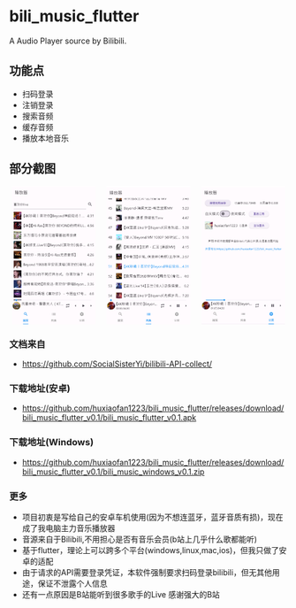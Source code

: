 # bili_music_flutter

A Audio Player source by Bilibili.

## 功能点
- 扫码登录
- 注销登录
- 搜索音频
- 缓存音频
- 播放本地音乐


## 部分截图
<div style="display: flex; justify-content: space-around;">
    <img src="https://github.com/huxiaofan1223/bili_music_flutter/blob/master/screenshots/search.jpg" alt="search" style="width: 30%;margin-right:10px;">
    <img src="https://github.com/huxiaofan1223/bili_music_flutter/blob/master/screenshots/list.jpg" alt="list" style="width: 30%;margin-right:10px;">
    <img src="https://github.com/huxiaofan1223/bili_music_flutter/blob/master/screenshots/setting.jpg" alt="setting" style="width: 30%;">
</div>

### 文档来自
- https://github.com/SocialSisterYi/bilibili-API-collect/

### 下载地址(安卓)
- https://github.com/huxiaofan1223/bili_music_flutter/releases/download/bili_music_flutter_v0.1/bili_music_flutter_v0.1.apk
### 下载地址(Windows)
- https://github.com/huxiaofan1223/bili_music_flutter/releases/download/bili_music_flutter_v0.1/bili_music_windows_v0.1.zip
### 更多

- 项目初衷是写给自己的安卓车机使用(因为不想连蓝牙，蓝牙音质有损)，现在成了我电脑主力音乐播放器
- 音源来自于Bilibili,不用担心是否有音乐会员(b站上几乎什么歌都能听)
- 基于flutter，理论上可以跨多个平台(windows,linux,mac,ios)，但我只做了安卓的适配
- 由于请求的API需要登录凭证，本软件强制要求扫码登录bilibili，但无其他用途，保证不泄露个人信息
- 还有一点原因是B站能听到很多歌手的Live  感谢强大的B站

